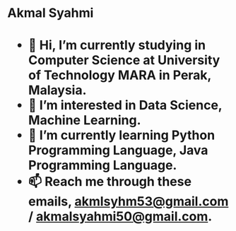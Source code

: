 <h1>Akmal Syahmi<h1>
  
- 👋 Hi, I’m currently studying in Computer Science at University of Technology MARA in Perak, Malaysia.
- 👀 I’m interested in Data Science, Machine Learning.
- 🌱 I’m currently learning Python Programming Language, Java Programming Language.
- 📫 Reach me through these emails, akmlsyhm53@gmail.com  / akmalsyahmi50@gmail.com.

<!---
akmlsyhm/akmlsyhm is a ✨ special ✨ repository because its `README.md` (this file) appears on your GitHub profile.
You can click the Preview link to take a look at your changes.
--->
